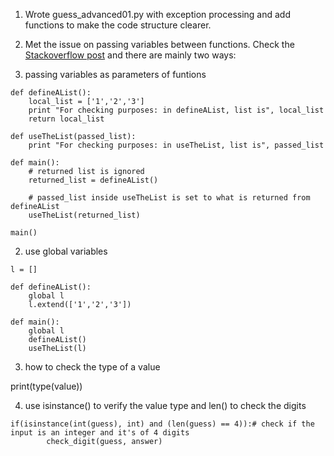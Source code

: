 1. Wrote guess_advanced01.py with exception processing and add functions to make the code structure clearer.

2. Met the issue on passing variables between functions. Check the [Stackoverflow post](https://stackoverflow.com/questions/16043797/python-passing-variables-between-functions) and there are mainly two ways:
  1. passing variables as parameters of funtions

  ```
  def defineAList():
      local_list = ['1','2','3']
      print "For checking purposes: in defineAList, list is", local_list
      return local_list

  def useTheList(passed_list):
      print "For checking purposes: in useTheList, list is", passed_list

  def main():
      # returned list is ignored
      returned_list = defineAList()   

      # passed_list inside useTheList is set to what is returned from defineAList
      useTheList(returned_list)

  main()
  ```

  2. use global variables

  ```
  l = []

  def defineAList():
      global l
      l.extend(['1','2','3'])

  def main():
      global l
      defineAList()
      useTheList(l)
  ```
3. how to check the type of a value

print(type(value))

4. use isinstance() to verify the value type and len() to check the digits

```
if(isinstance(int(guess), int) and (len(guess) == 4)):# check if the input is an integer and it's of 4 digits
        check_digit(guess, answer)
```
